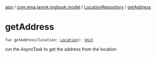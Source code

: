 [app](../../index.md) / [com.ema.jannik.logbook.model](../index.md) / [LocationRepository](index.md) / [getAddress](./get-address.md)

# getAddress

`fun getAddress(location: `[`Location`](https://developer.android.com/reference/android/location/Location.html)`): `[`Unit`](https://kotlinlang.org/api/latest/jvm/stdlib/kotlin/-unit/index.html)

run the AsyncTask to get the address from the location


